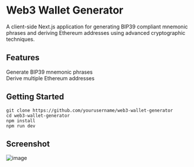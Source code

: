 # Web3 Wallet Generator

A client-side Next.js application for generating BIP39 compliant mnemonic phrases and deriving Ethereum addresses using advanced cryptographic techniques.

## Features
Generate BIP39 mnemonic phrases <br>
Derive multiple Ethereum addresses <br>

## Getting Started

```
git clone https://github.com/yourusername/web3-wallet-generator
cd web3-wallet-generator
npm install
npm run dev
```
## Screenshot

![image](https://github.com/user-attachments/assets/f486b16a-eda2-4638-a7a8-f5c6b6d6c369)

